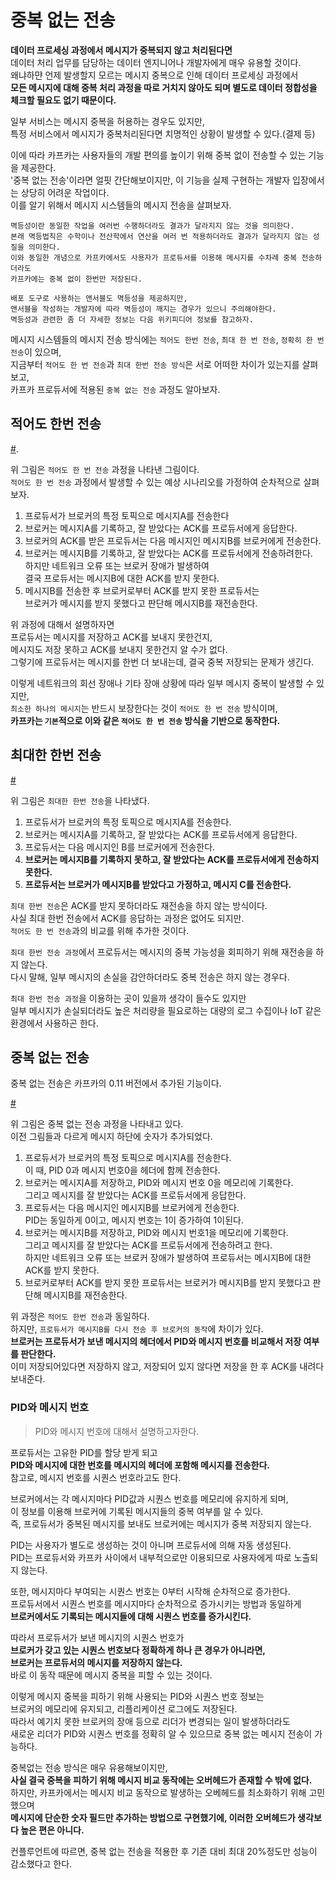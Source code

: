 # 중복 없는 전송 
   
**데이터 프로세싱 과정에서 메시지가 중복되지 않고 처리된다면**                
데이터 처리 업무를 담당하는 데이터 엔지니어나 개발자에게 매우 유용할 것이다.       
왜냐하먄 언제 발생할지 모르는 메시지 중복으로 인해 데이터 프로세싱 과정에서       
**모든 메시지에 대해 중복 처리 과정을 따로 거치지 않아도 되며 별도로 데이터 정합성을 체크할 필요도 없기 때문이다.**       
 
일부 서비스는 메시지 중복을 허용하는 경우도 있지만,     
특정 서비스에서 메시지가 중복처리된다면 치명적인 상황이 발생할 수 있다.(결제 등)  
    
이에 따라 카프카는 사용자들의 개발 편의를 높이기 위해 중복 없이 전송할 수 있는 기능을 제공한다.       
'중복 없는 전송'이라면 얼핏 간단해보이지만, 이 기능을 실제 구현하는 개발자 입장에서는 상당히 어려운 작업이다.   
이를 알기 위해서 메시지 시스템들의 메시지 전송을 살펴보자. 

```
멱등성이란 동일한 작업을 여러번 수행하더라도 결과가 달라지지 않는 것을 의미한다.   
본래 멱등법칙은 수학이나 전산학에서 연산을 여러 번 적용하더라도 결과가 달라지지 않는 성질을 의미한다.  
이와 동일한 개념으로 카프카에서도 사용자가 프로듀서를 이용해 메시지를 수차례 중복 전송하더라도    
카프카에는 중복 없이 한번만 저장된다.    
   
배포 도구로 사용하는 앤서블도 멱등성을 제공하지만,       
앤서블을 작성하는 개발자에 따라 멱등성이 깨지는 경우가 있으니 주의해야한다.    
멱등성과 관련한 좀 더 자세한 정보는 다음 위키피디어 정보를 참고하자.   
```

메시지 시스템들의 메시지 전송 방식에는 `적어도 한번 전송`, `최대 한 번 전송`, `정확히 한 번 전송`이 있으며,    
지금부터 `적어도 한 번 전송`과 `최대 한번 전송 방식`은 서로 어떠한 차이가 있는지를 살펴보고,       
카프카 프로듀서에 적용된 `중복 없는 전송` 과정도 알아보자.        

## 적어도 한번 전송 

[#](#). 
  
위 그림은 `적어도 한 번 전송` 과정을 나타낸 그림이다.        
`적어도 한 번 전송` 과정에서 발생할 수 있는 예상 시나리오를 가정하여 순차적으로 살펴보자.     
    
1. 프로듀서가 브로커의 특정 토픽으로 메시지A를 전송한다       
2. 브로커는 메시지A를 기록하고, 잘 받았다는 ACK를 프로듀서에게 응답한다.        
3. 브로커의 ACK를 받은 프로듀서는 다음 메시지인 메시지B를 브로커에게 전송한다.         
4. 브로커는 메시지B를 기록하고, 잘 받았다는 ACK를 프로듀서에게 전송하려한다.     
   하지만 네트워크 오류 또는 브로커 장애가 발생하여       
   결국 프로듀서는 메시지B에 대한 ACK를 받지 못한다.    
5. 메시지B를 전송한 후 브로커로부터 ACK를 받지 못한 프로듀서는     
   브로커가 메시지를 받지 못했다고 판단해 메시지B를 재전송한다.  
 
위 과정에 대해서 설명하자면       
프로듀서는 메시지를 저장하고 ACK를 보내지 못한건지,      
메시지도 저장 못하고 ACK를 보내지 못한건지 알 수가 없다.     
그렇기에 프로듀서는 메시지를 한번 더 보내는데, 결국 중복 저장되는 문제가 생긴다.    

이렇게 네트워크의 회선 장애나 기타 장애 상황에 따라 일부 메시지 중복이 발생할 수 있지만,   
`최소한 하나의 메시지`는 반드시 보장한다는 것이 `적어도 한 번 전송` 방식이며,    
**카프카는 `기본`적으로 이와 같은 `적어도 한 번 전송` 방식을 기반으로 동작한다.**      

## 최대한 한번 전송    

[#](#)   

위 그림은 `최대한 한번 전송`을 나타냈다.    
  
1. 프로듀서가 브로커의 특정 토픽으로 메시지A를 전송한다.   
2. 브로커는 메시지A를 기록하고, 잘 받았다는 ACK를 프로듀서에게 응답한다.     
3. 프로듀서는 다음 메시지인 B를 브로커에게 전송한다.    
4. **브로커는 메시지B를 기록하지 못하고, 잘 받았다는 ACK를 프로듀서에게 전송하지 못한다.**    
5. **프로듀서는 브로커가 메시지B를 받았다고 가정하고, 메시지 C를 전송한다.**    
  
`최대 한번 전송`은 ACK를 받지 못하더라도 재전송을 하지 않는 방식이다.    
사실 최대 한번 전송에서 ACK를 응답하는 과정은 없어도 되지만.      
`적어도 한 번 전송`과의 비교를 위해 추가한 것이다.   

`최대 한번 전송 과정`에서 프로듀서는 메시지의 중복 가능성을 회피하기 위해 재전송을 하지 않는다.    
다시 말해, 일부 메시지의 손실을 감안하더라도 중복 전송은 하지 않는 경우다.        

`최대 한번 전송 과정`을 이용하는 곳이 있을까 생각이 들수도 있지만   
일부 메시지가 손실되더라도 높은 처리량을 필요로하는 대량의 로그 수집이나 IoT 같은 환경에서 사용하곤 한다.    

## 중복 없는 전송  
중복 없는 전송은 카프카의 0.11 버전에서 추가된 기능이다.   

[#](#) 

위 그림은 중복 없는 전송 과정을 나타내고 있다.    
이전 그림들과 다르게 메시지 하단에 숫자가 추가되었다.    

1. 프로듀서가 브로커의 특정 토픽으로 메시지A를 전송한다.      
   이 때, PID 0과 메시지 번호0을 헤더에 함께 전송한다.     
2. 브로커는 메시지A를 저장하고, PID와 메시지 번호 0을 메모리에 기록한다.    
   그리고 메시지를 잘 받았다는 ACK를 프로듀서에게 응답한다.       
3. 프로듀서는 다음 메시지인 메시지B를 브로커에게 전송한다.    
   PID는 동일하게 0이고, 메시지 번호는 1이 증가하여 1이된다.  
4. 브로커는 메시지B를 저장하고, PID와 메시지 번호1을 메모리에 기록한다.  
   그리고 메시지를 잘 받았다는 ACK를 프로듀서에게 전송하려고 한다.     
   하지만 네트워크 오류 또는 브로커 장애가 발생하여 프로듀서는 메시지B에 대한 ACK를 받지 못한다.         
5. 브로커로부터 ACK를 받지 못한 프로듀서는 브로커가 메시지B를 받지 못했다고 판단해 메시지B를 재전송한다.  

위 과정은 `적어도 한번 전송`과 동일하다.     
하지만, `프로듀서가 메시지B를 다시 전송 후 브로커의 동작`에 차이가 있다.        
**브로커는 프로듀서가 보낸 메시지의 헤더에서 PID와 메시지 번호를 비교해서 저장 여부를 판단한다.**         
이미 저장되어있다면 저장하지 않고, 저장되어 있지 않다면 저장을 한 후 ACK를 내려다 보내준다.   

### PID와 메시지 번호  
> PID와 메시지 번호에 대해서 설명하고자한다.  
  
프로듀서는 고유한 PID를 할당 받게 되고     
**PID와 메시지에 대한 번호를 메시지의 헤더에 포함해 메시지를 전송한다.**  
참고로, 메시지 번호를 시퀀스 번호라고도 한다.   
    
브로커에서는 각 메시지마다 PID값과 시퀀스 번호를 메모리에 유지하게 되며,       
이 정보를 이용해 브로커에 기록된 메시지들의 중복 여부를 알 수 있다.          
즉, 프로듀서가 중복된 메시지를 보내도 브로커에는 메시지가 중복 저장되지 않는다.    
   
PID는 사용자가 별도로 생성하는 것이 아니며 프로듀서에 의해 자동 생성된다.       
PID는 프로듀서와 카프카 사이에서 내부적으로만 이용되므로 사용자에게 따로 노출되지 않는다.     

또한, 메시지마다 부여되는 시퀀스 번호는 0부터 시작해 순차적으로 증가한다.    
프로듀서에서 시퀀스 번호를 메시지마다 순차적으로 증가시키는 방법과 동일하게    
**브로커에서도 기록되는 메시지들에 대해 시퀀스 번호를 증가시킨다.**   
   
따라서 프로듀서가 보낸 메시지의 시퀀스 번호가       
**브로커가 갖고 있는 시퀀스 번호보다 정확하게 하나 큰 경우가 아니라면,**      
**브로커는 프로듀서의 메시지를 저장하지 않는다.**      
바로 이 동작 때문에 메시지 중복을 피할 수 있는 것이다.       
  
이렇게 메시지 중복을 피하기 위해 사용되는 PID와 시퀀스 번호 정보는     
브로커의 메모리에 유지되고, 리플리케이션 로그에도 저장된다.       
따라서 예기치 못한 브로커의 장애 등으로 리더가 변경되는 일이 발생하더라도     
새로운 리더가 PID와 시퀀스 번호를 정확히 알 수 있으므로 중복 없는 메시지 전송이 가능하다.     
 
중복없는 전송 방식은 매우 유용해보이지만,      
**사실 결국 중복을 피하기 위해 메시지 비교 동작에는 오버헤드가 존재할 수 밖에 없다.**       
하지만, 카프카에서는 메시지 비교 동작으로 발생하는 오베헤드를 최소화하기 위해 고민했으며   
**메시지에 단순한 숫자 필드만 추가하는 방법으로 구현했기에, 이러한 오버헤드가 생각보다 높은 편은 아니다.**    

컨플루언트에 따르면, 중복 없는 전송을 적용한 후 기존 대비 최대 20%정도만 성능이 감소했다고 한다.    






















